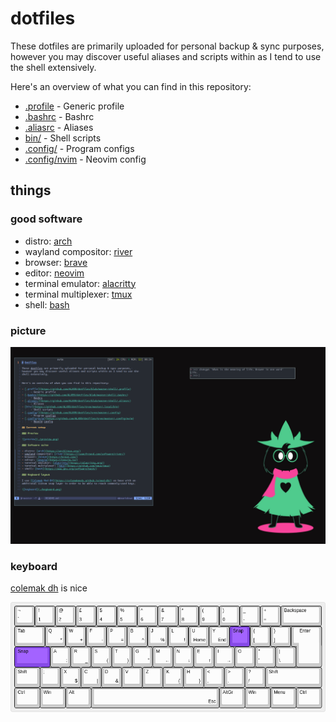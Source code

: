 # dotfiles

These dotfiles are primarily uploaded for personal backup & sync purposes, 
however you may discover useful aliases and scripts within as I tend to use the 
shell extensively.


Here's an overview of what you can find in this repository:

- [.profile](https://github.com/ALX99/dotfiles/blob/master/shell/.profile)
      - Generic profile
- [.bashrc](https://github.com/ALX99/dotfiles/blob/master/shell/.bashrc)
      - Bashrc
- [.aliasrc](https://github.com/ALX99/dotfiles/blob/master/shell/.aliasrc)
      - Aliases
- [bin/](https://github.com/ALX99/dotfiles/tree/master/.local/bin)
      - Shell scripts
- [.config/](https://github.com/ALX99/dotfiles/tree/master/.config)
      - Program configs
- [.config/nvim](https://github.com/ALX99/dotfiles/tree/master/.config/nvim)
      - Neovim config

## things

### good software

- distro: [arch](https://archlinux.org/)
- wayland compositor: [river](https://isaacfreund.com/software/river/)
- browser: [brave](https://brave.com/)
- editor: [neovim](https://neovim.io/)
- terminal emulator: [alacritty](https://alacritty.org/)
- terminal multiplexer: [tmux](https://github.com/tmux/tmux)
- shell: [bash](https://www.gnu.org/software/bash/)

### picture

![preview](./preview.png)

### keyboard

[colemak dh](https://colemakmods.github.io/mod-dh/) is nice

![keyboard](./keyboard.png)
